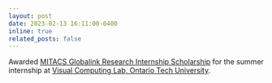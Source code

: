 ```yaml
---
layout: post
date: 2023-02-13 16:11:00-0400
inline: true
related_posts: false
---
```


Awarded [MITACS Globalink Research Internship Scholarship](https://www.mitacs.ca/en/programs/globalink/globalink-research-internship) for the summer internship at [Visual Computing Lab, Ontario Tech University](http://vclab.science.uoit.ca/).